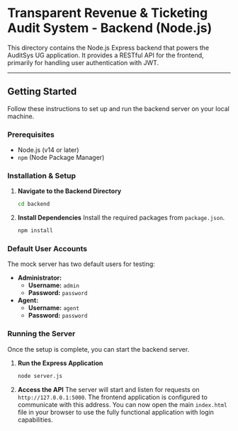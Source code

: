 # Transparent Revenue & Ticketing Audit System - Backend (Node.js)

This directory contains the Node.js Express backend that powers the AuditSys UG application. It provides a RESTful API for the frontend, primarily for handling user authentication with JWT.

---

## Getting Started

Follow these instructions to set up and run the backend server on your local machine.

### Prerequisites
- Node.js (v14 or later)
- `npm` (Node Package Manager)

### Installation & Setup

1.  **Navigate to the Backend Directory**
    ```bash
    cd backend
    ```

2.  **Install Dependencies**
    Install the required packages from `package.json`.
    ```bash
    npm install
    ```

### Default User Accounts

The mock server has two default users for testing:

-   **Administrator:**
    -   **Username:** `admin`
    -   **Password:** `password`
-   **Agent:**
    -   **Username:** `agent`
    -   **Password:** `password`

### Running the Server

Once the setup is complete, you can start the backend server.

1.  **Run the Express Application**
    ```bash
    node server.js
    ```

2.  **Access the API**
    The server will start and listen for requests on `http://127.0.0.1:5000`. The frontend application is configured to communicate with this address. You can now open the main `index.html` file in your browser to use the fully functional application with login capabilities.
